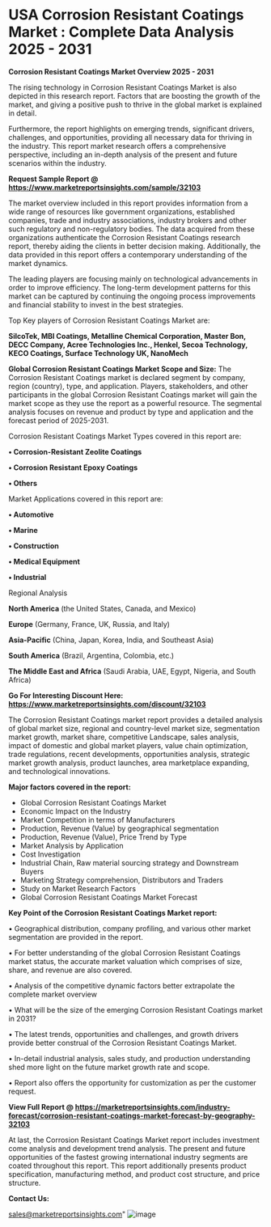 # USA Corrosion Resistant Coatings Market : Complete Data Analysis 2025 - 2031

<Strong> Corrosion Resistant Coatings Market Overview 2025 - 2031</strong>

The rising technology in Corrosion Resistant Coatings Market is also depicted in this research report. Factors that are boosting the growth of the market, and giving a positive push to thrive in the global market is explained in detail.

Furthermore, the report highlights on emerging trends, significant drivers, challenges, and opportunities, providing all necessary data for thriving in the industry. This report market research offers a comprehensive perspective, including an in-depth analysis of the present and future scenarios within the industry.

<strong>Request Sample Report @ <a href=https://www.marketreportsinsights.com/sample/32103>https://www.marketreportsinsights.com/sample/32103</a></strong>

The market overview included in this report provides information from a wide range of resources like government organizations, established companies, trade and industry associations, industry brokers and other such regulatory and non-regulatory bodies. The data acquired from these organizations authenticate the Corrosion Resistant Coatings research report, thereby aiding the clients in better decision making. Additionally, the data provided in this report offers a contemporary understanding of the market dynamics.

The leading players are focusing mainly on technological advancements in order to improve efficiency. The long-term development patterns for this market can be captured by continuing the ongoing process improvements and financial stability to invest in the best strategies.

Top Key players of Corrosion Resistant Coatings Market are:

<strong>SilcoTek, MBI Coatings, Metalline Chemical Corporation, Master Bon, DECC Company, Acree Technologies Inc., Henkel, Secoa Technology, KECO Coatings, Surface Technology UK, NanoMech</strong>

<strong><b>Global Corrosion Resistant Coatings Market Scope and Size:</b></strong>
The Corrosion Resistant Coatings market is declared segment by company, region (country), type, and application. Players, stakeholders, and other participants in the global Corrosion Resistant Coatings market will gain the market scope as they use the report as a powerful resource. The segmental analysis focuses on revenue and product by type and application and the forecast period of 2025-2031.

Corrosion Resistant Coatings Market Types covered in this report are:

<strong>• Corrosion-Resistant Zeolite Coatings

• Corrosion Resistant Epoxy Coatings

• Others</strong>

Market Applications covered in this report are:

<strong>• Automotive

• Marine

• Construction

• Medical Equipment

• Industrial</strong> 

Regional Analysis

<strong>North America</strong> (the United States, Canada, and Mexico)

<strong>Europe</strong> (Germany, France, UK, Russia, and Italy)

<strong>Asia-Pacific</strong> (China, Japan, Korea, India, and Southeast Asia)

<strong>South America</strong> (Brazil, Argentina, Colombia, etc.)

<strong>The Middle East and Africa</strong> (Saudi Arabia, UAE, Egypt, Nigeria, and South Africa)

<strong>Go For Interesting Discount Here: <a href=https://www.marketreportsinsights.com/discount/32103>https://www.marketreportsinsights.com/discount/32103</a></strong>

The Corrosion Resistant Coatings market report provides a detailed analysis of global market size, regional and country-level market size, segmentation market growth, market share, competitive Landscape, sales analysis, impact of domestic and global market players, value chain optimization, trade regulations, recent developments, opportunities analysis, strategic market growth analysis, product launches, area marketplace expanding, and technological innovations.

<strong><b>Major factors covered in the report:</b></strong>
<ul>
  <li>Global Corrosion Resistant Coatings Market </li>
  <li>Economic Impact on the Industry</li>
  <li>Market Competition in terms of Manufacturers</li>
  <li>Production, Revenue (Value) by geographical segmentation</li>
  <li>Production, Revenue (Value), Price Trend by Type</li>
  <li>Market Analysis by Application</li>
  <li>Cost Investigation</li>
  <li>Industrial Chain, Raw material sourcing strategy and Downstream Buyers</li>
  <li>Marketing Strategy comprehension, Distributors and Traders</li>
  <li>Study on Market Research Factors</li>
  <li>Global Corrosion Resistant Coatings Market Forecast</li>
</ul>

<strong><b>Key Point of the Corrosion Resistant Coatings Market report:</b></strong>

• Geographical distribution, company profiling, and various other market segmentation are provided in the report.

• For better understanding of the global Corrosion Resistant Coatings market status, the accurate market valuation which comprises of size, share, and revenue are also covered.

• Analysis of the competitive dynamic factors better extrapolate the complete market overview

• What will be the size of the emerging Corrosion Resistant Coatings market in 2031?

• The latest trends, opportunities and challenges, and growth drivers provide better construal of the Corrosion Resistant Coatings Market.

• In-detail industrial analysis, sales study, and production understanding shed more light on the future market growth rate and scope.

• Report also offers the opportunity for customization as per the customer request.

<strong><b>View Full Report @ <a href=https://marketreportsinsights.com/industry-forecast/corrosion-resistant-coatings-market-forecast-by-geography-32103>https://marketreportsinsights.com/industry-forecast/corrosion-resistant-coatings-market-forecast-by-geography-32103</a></b></strong>


At last, the Corrosion Resistant Coatings Market report includes investment come analysis and development trend analysis. The present and future opportunities of the fastest growing international industry segments are coated throughout this report. This report additionally presents product specification, manufacturing method, and product cost structure, and price structure.

<strong>Contact Us:</strong>

sales@marketreportsinsights.com"
![image](https://github.com/user-attachments/assets/2afe5787-40fb-4ab7-a865-20d1cc9e0aa7)
